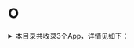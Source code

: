 # O
<details>
<summary>
本目录共收录3个App，详情见如下：
</summary>

- [ONE·一个](https://github.com/zirawell/R-Store/tree/main/Rule/QuanX/Adblock/App/O/ONE%C2%B7%E4%B8%80%E4%B8%AA)
- [omoFun](https://github.com/zirawell/R-Store/tree/main/Rule/QuanX/Adblock/App/O/omoFun)
- [欧意](https://github.com/zirawell/R-Store/tree/main/Rule/QuanX/Adblock/App/O/%E6%AC%A7%E6%84%8F)

</details>